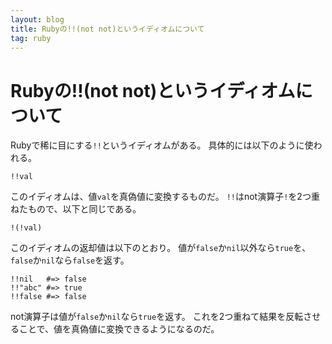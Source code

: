 ```yaml
---
layout: blog
title: Rubyの!!(not not)というイディオムについて
tag: ruby
---
```


# Rubyの!!(not not)というイディオムについて

Rubyで稀に目にする`!!`というイディオムがある。
具体的には以下のように使われる。

~~~~
!!val
~~~~

このイディオムは、値`val`を真偽値に変換するものだ。
`!!`はnot演算子`!`を2つ重ねたもので、以下と同じである。

~~~~
!(!val)
~~~~

このイディオムの返却値は以下のとおり。
値が`false`か`nil`以外なら`true`を、`false`か`nil`なら`false`を返す。

~~~~
!!nil   #=> false
!!"abc" #=> true
!!false #=> false
~~~~

not演算子は値が`false`か`nil`なら`true`を返す。
これを2つ重ねて結果を反転させることで、値を真偽値に変換できるようになるのだ。
